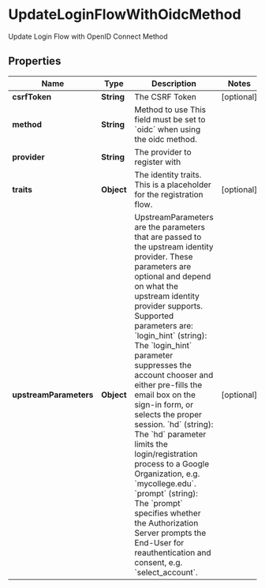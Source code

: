 

# UpdateLoginFlowWithOidcMethod

Update Login Flow with OpenID Connect Method

## Properties

| Name | Type | Description | Notes |
|------------ | ------------- | ------------- | -------------|
|**csrfToken** | **String** | The CSRF Token |  [optional] |
|**method** | **String** | Method to use  This field must be set to &#x60;oidc&#x60; when using the oidc method. |  |
|**provider** | **String** | The provider to register with |  |
|**traits** | **Object** | The identity traits. This is a placeholder for the registration flow. |  [optional] |
|**upstreamParameters** | **Object** | UpstreamParameters are the parameters that are passed to the upstream identity provider.  These parameters are optional and depend on what the upstream identity provider supports. Supported parameters are: &#x60;login_hint&#x60; (string): The &#x60;login_hint&#x60; parameter suppresses the account chooser and either pre-fills the email box on the sign-in form, or selects the proper session. &#x60;hd&#x60; (string): The &#x60;hd&#x60; parameter limits the login/registration process to a Google Organization, e.g. &#x60;mycollege.edu&#x60;. &#x60;prompt&#x60; (string): The &#x60;prompt&#x60; specifies whether the Authorization Server prompts the End-User for reauthentication and consent, e.g. &#x60;select_account&#x60;. |  [optional] |



